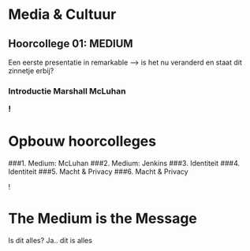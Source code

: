 # Media & Cultuur
## Hoorcollege 01: MEDIUM
Een eerste presentatie in remarkable
--> is het nu veranderd en staat dit zinnetje erbij?
<h3>Introductie Marshall McLuhan

!

# Opbouw hoorcolleges

###1. Medium: McLuhan
###2. Medium: Jenkins
###3. Identiteit
###4. Identiteit
###5. Macht & Privacy
###6. Macht & Privacy

!

# The Medium is the Message

Is dit alles? Ja.. dit is alles